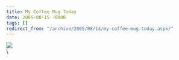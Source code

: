 ```yaml
---
title: My Coffee Mug Today
date: 2005-08-15 -0800
tags: []
redirect_from: "/archive/2005/08/14/my-coffee-mug-today.aspx/"
---
```


[![](https://photos23.flickr.com/34271994_d2f47fb6d1_m.jpg)](http://www.flickr.com/photos/haacked/34271994/ "photo sharing")
\
\



